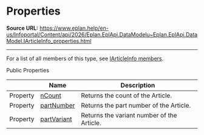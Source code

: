 # Properties

**Source URL:** https://www.eplan.help/en-us/Infoportal/Content/api/2026/Eplan.EplApi.DataModelu~Eplan.EplApi.DataModel.IArticleInfo_properties.html

---

For a list of all members of this type, see [IArticleInfo members](Eplan.EplApi.DataModelu~Eplan.EplApi.DataModel.IArticleInfo_members.html).

Public Properties

|  | Name | Description |
| --- | --- | --- |
| Property | [nCount](Eplan.EplApi.DataModelu~Eplan.EplApi.DataModel.IArticleInfo~nCount.html) | Returns the count of the Article. |
| Property | [partNumber](Eplan.EplApi.DataModelu~Eplan.EplApi.DataModel.IArticleInfo~partNumber.html) | Returns the part number of the Article. |
| Property | [partVariant](Eplan.EplApi.DataModelu~Eplan.EplApi.DataModel.IArticleInfo~partVariant.html) | Returns the variant number of the Article. |


